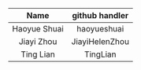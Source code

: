 | Name  | github handler | 
|:---:|:---:|
| Haoyue Shuai | haoyueshuai |
| Jiayi Zhou | JiayiHelenZhou |
| Ting Lian | TingLian |
